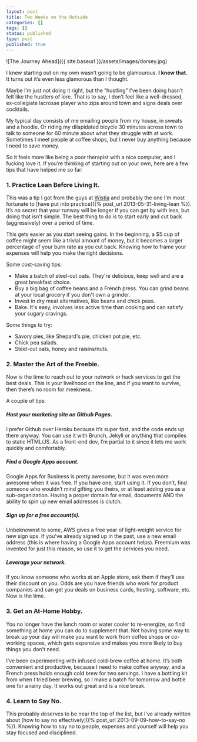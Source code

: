```yaml
---
layout: post
title: Two Weeks on the Outside
categories: []
tags: []
status: published
type: post
published: true
---
```

![The Journey Ahead]({{ site.baseurl }}/assets/images/dorsey.jpg)

I knew starting out on my own wasn’t going to be glamourous. **I knew that.** It turns out it’s even less glamorous than I thought.

Maybe I’m just not doing it right, but the “hustling” I’ve been doing hasn’t felt like the hustlers of lore. That is to say, I don’t feel like a well-dressed, ex-collegiate lacrosse player who zips around town and signs deals over cocktails.

My typical day consists of me emailing people from my house, in sweats and a hoodie. Or riding my dilapidated bicycle 30 minutes across town to talk to someone for 60 minute about what they struggle with at work. Sometimes I meet people at coffee shops, but I never buy anything because I need to save money.

So it feels more like being a poor therapist with a nice computer, and I fucking love it. If you’re thinking of starting out on your own, here are a few tips that have helped me so far:

### 1. Practice Lean Before Living It.

This was a tip I got from the guys at [Wistia](http://www.wistia.com) and probably the one I’m most fortunate to [have put into practice]({% post_url 2013-05-31-living-lean %}). It’s no secret that your runway will be longer if you can get by with less, but doing that isn't simple. The best thing to do is to start early and cut back (aggressively) over a period of time.

This gets easier as you start seeing gains. In the beginning, a $5 cup of coffee might seem like a trivial amount of money, but it becomes a larger percentage of your burn rate as you cut back. Knowing how to frame your expenses will help you make the right decisions.

Some cost-saving tips:

* Make a batch of steel-cut oats. They're delicious, keep well and are a great breakfast choice.
* Buy a big bag of coffee beans and a French press. You can grind beans at your local grocery if you don't own a grinder.
* Invest in dry meat alternatives, like beans and chick peas.
* Bake. It's easy, involves less active time than cooking and can satisfy your sugary cravings.

Some things to try:

* Savory pies, like Shepard's pie, chicken pot pie, etc.
* Chick pea salads.
* Steel-cut oats, honey and raisins/nuts.

### 2. Master the Art of the Freebie.

Now is the time to reach out to your network or hack services to get the best deals. This is your livelihood on the line, and if you want to survive, then there’s no room for meekness.

A couple of tips:

##### Host your marketing site on Github Pages.

I prefer Github over Heroku because it’s super fast, and the code ends up there anyway. You can use it with Brunch, Jekyll or anything that compiles to static HTML/JS. As a front-end dev, I’m partial to it since it lets me work quickly and comfortably.

##### Find a Google Apps account.

Google Apps for Business is pretty awesome, but it was even more awesome when it was free. If you have one, start using it. If you don’t, find someone who wouldn’t mind gifting you theirs, or at least adding you as a sub-organization. Having a proper domain for email, documents AND the ability to spin up new email addresses is clutch.

##### Sign up for a free account(s).

Unbeknownst to some, AWS gives a free year of light-weight service for new sign ups. If you've already signed up in the past, use a new email address (this is where having a Google Apps account helps). Freemium was invented for just this reason, so use it to get the services you need.

##### Leverage your network.

If you know someone who works at an Apple store, ask them if they’ll use their discount on you. Odds are you have friends who work for product companies and can get you deals on business cards, hosting, software, etc. Now is the time.

### 3. Get an At-Home Hobby.

You no longer have the lunch room or water cooler to re-energize, so find something at home you can do to supplement that. Not having some way to break up your day will make you want to work from coffee shops or co-working spaces, which gets expensive and makes you more likely to buy things you don’t need.

I’ve been experimenting with infused cold-brew coffee at home. It’s both convenient and productive, because I need to make coffee anyway, and a French press holds enough cold brew for two servings. I have a bottling kit from when I tried beer brewing, so I make a batch for tomorrow and bottle one for a rainy day. It works out great and is a nice break.

### 4. Learn to Say No.

This probably deserves to be near the top of the list, but I've already written about [how to say no effectively]({% post_url 2013-09-09-how-to-say-no %}). Knowing how to say no to people, expenses and yourself will help you stay focused and disciplined.
